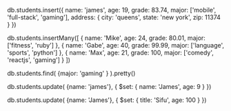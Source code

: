 db.students.insert({
  name: 'james',
  age: 19,
  grade: 83.74,
  major: ['mobile', 'full-stack', 'gaming'],
  address: {
    city: 'queens',
    state: 'new york',
    zip: 11374
  }
})

db.students.insertMany([
  {
    name: 'Mike',
    age: 24,
    grade: 80.01,
    major: ['fitness', 'ruby']
  },
  {
    name: 'Gabe',
    age: 40,
    grade: 99.99,
    major: ['language', 'sports', 'python']
  },
  {
    name: 'Max',
    age: 21,
    grade: 100,
    major: ['comedy', 'reactjs', 'gaming']
  }
])

db.students.find( {major: 'gaming' } ).pretty()

db.students.update( {name: 'james'}, 
  {
  $set: {
    name: 'James',
    age: 9
  }
})

db.students.update( {name: 'James'}, 
  {
  $set: {
    title: 'Sifu',
    age: 100
  }
})